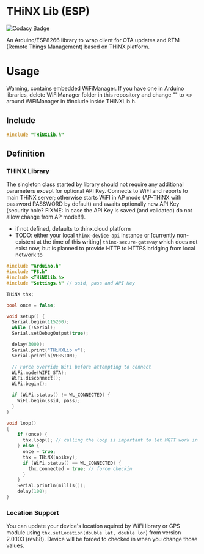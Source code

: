 # THiNX Lib (ESP)

[![Codacy Badge](https://api.codacy.com/project/badge/Grade/8dded023f3d14a69b3c38c9f5fd66a40)](https://www.codacy.com/app/suculent/thinx-lib-esp8266-arduinoc?utm_source=github.com&amp;utm_medium=referral&amp;utm_content=suculent/thinx-lib-esp8266-arduinoc&amp;utm_campaign=Badge_Grade)

An Arduino/ESP8266 library to wrap client for OTA updates and RTM (Remote Things Management) based on THiNX platform.

# Usage

Warning, contains embedded WiFiManager. If you have one in Arduino libraries, delete WiFiManager folder in this repository and change "" to <> around WiFiManager in #include inside THiNXLib.h.

## Include

```c
#include "THiNXLib.h"
```

## Definition
### THiNX Library

The singleton class started by library should not require any additional parameters except for optional API Key.
Connects to WiFI and reports to main THiNX server; otherwise starts WiFI in AP mode (AP-THiNX with password PASSWORD by default)
and awaits optionally new API Key (security hole? FIXME: In case the API Key is saved (and validated) do not allow change from AP mode!!!).

* if not defined, defaults to thinx.cloud platform
* TODO: either your local `thinx-device-api` instance or [currently non-existent at the time of this writing] `thinx-secure-gateway` which does not exist now, but is planned to provide HTTP to HTTPS bridging from local network to

```c
#include "Arduino.h"
#include "FS.h"
#include <THiNXLib.h>
#include "Settings.h" // ssid, pass and API Key

THiNX thx;

bool once = false;

void setup() {
  Serial.begin(115200);
  while (!Serial);
  Serial.setDebugOutput(true);

  delay(3000);
  Serial.print("THiNXLib v");
  Serial.println(VERSION);

  // Force override WiFi before attempting to connect
  WiFi.mode(WIFI_STA);
  WiFi.disconnect();
  WiFi.begin();

  if (WiFi.status() != WL_CONNECTED) {
    WiFi.begin(ssid, pass);
  }
}

void loop()
{
    if (once) {
      thx.loop(); // calling the loop is important to let MQTT work in background
    } else {
      once = true;
      thx = THiNX(apikey);
      if (WiFi.status() == WL_CONNECTED) {
        thx.connected = true; // force checkin
      }
    }
    Serial.println(millis());
    delay(100);
}
```

### Location Support

You can update your device's location aquired by WiFi library or GPS module using `thx.setLocation(double lat, double lon`) from version 2.0.103 (rev88).
Device will be forced to checked in when you change those values.
